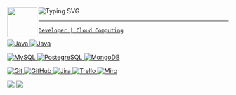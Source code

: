 <img align="left" src="https://user-images.githubusercontent.com/74038190/212284087-bbe7e430-757e-4901-90bf-4cd2ce3e1852.gif" width="68">   
<img src="https://readme-typing-svg.demolab.com?font=Montserrat&size=25&duration=3000&pause=100&multiline=true&width=650&height=80&lines=Hi,+I'm+Ricardo!;A+technology+enthusiast+passionate+about+learning" alt="Typing SVG" /> <a href="https://github.com/FelipeRicardo5">

   ---
   

<div> 
   <p>
      
    Developer | Cloud Computing
  
   </p>

   ![Java](https://img.shields.io/badge/Java-333333?style=flat-square&logo=openjdk&logoColor=white)
![Java](https://img.shields.io/badge/Python-333333?style=flat-square&logo=python&logoColor=white)
   
   <div> 
      
![MySQL](https://img.shields.io/badge/MySQL-333333?style=flat&logo=mysql&labelColor=4479A1&logoColor=FFF)
![PostegreSQL](https://img.shields.io/badge/PostgreSQL-333333?logo=postgresql&logoColor=FFF)
![MongoDB](https://img.shields.io/badge/-MongoDB-333333?style=flat&logo=mongodb&logoColor=white)

   </div>
   <div> 
      
![Git](https://img.shields.io/badge/-Git-333333?style=flat&logo=git)
![GitHub](https://img.shields.io/badge/-GitHub-333333?style=flat&logo=github)
![Jira](https://img.shields.io/badge/Jira-333333?style=flat&logo=Jira&logoColor=white)
![Trello](https://img.shields.io/badge/-Trello-333333?style=flat&logo=trello&logoColor=007ACC)
![Miro](https://img.shields.io/badge/Miro-333333?logo=miro&logoColor=fff)

   </div>

  <a href = "emailto:felipe1ricardo158@gmail.com"><img src="https://img.shields.io/badge/-Gmail-%23333?style=for-the-badge&logo=gmail&logoColor=white" target="_blank"></a>
  <a href="https://www.linkedin.com/in/felipe-ricardo-developer/" target="_blank"><img src="https://img.shields.io/badge/-LinkedIn-%230077B5?style=for-the-badge&logo=linkedin&logoColor=white" target="_blank"></a>
 
</div>
